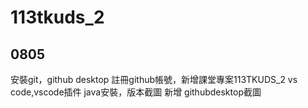 # 113tkuds_2

## 0805 
安裝git，github desktop
註冊github帳號，新增課堂專案113TKUDS_2
vs code,vscode插件
java安裝，版本截圖
新增 githubdesktop截圖
